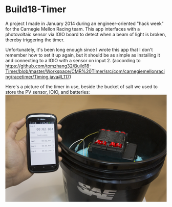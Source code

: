 # Build18-Timer

A project I made in January 2014 during an engineer-oriented "hack week" for the Carnegie Mellon Racing team. This app interfaces with a photovoltaic sensor via IOIO board to detect when a beam of light is broken, thereby triggering the timer.

Unfortunately, it's been long enough since I wrote this app that I don't remember how to set it up again, but it should be as simple as installing it and connecting to a IOIO with a sensor on input 2. (according to https://github.com/tomzhang32/Build18-Timer/blob/master/Workspace/CMR%20Timer/src/com/carnegiemellonracing/racetimer/Timing.java#L117)

Here's a picture of the timer in use, beside the bucket of salt we used to store the PV sensor, IOIO, and batteries:
![Timer app and IOIO](Build18Timer.jpg)
